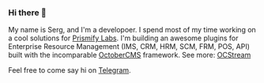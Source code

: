 ### Hi there 👋

My name is Serg, and I'm a developoer. I spend most of my time working on a cool solutions for [Prismify Labs](https://prismify.org). I'm building an awesome plugins for Enterprise Resource Management (IMS, CRM, HRM, SCM, FRM, POS, API) built with the incomparable [OctoberCMS](https://octobercms.com) framework. See more: [OCStream](https://github.com/oc-stream)

Feel free to come say hi on [Telegram](https://t.me/prismifylabs).
